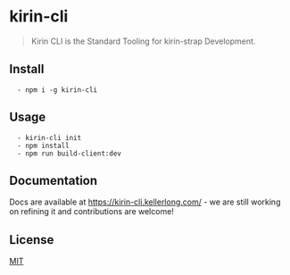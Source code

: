 # kirin-cli 

> Kirin CLI is the Standard Tooling for kirin-strap Development.

## Install

```
  - npm i -g kirin-cli
```

## Usage

```
  - kirin-cli init
  - npm install
  - npm run build-client:dev
```

## Documentation

Docs are available at https://kirin-cli.kellerlong.com/ - we are still working on refining it and contributions are welcome!


## License

[MIT](https://github.com/KellerLong/kirin-cli/blob/master/LICENSE)
